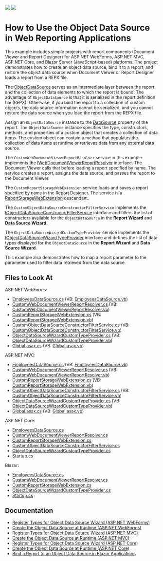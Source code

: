 <!-- default badges list -->
[![](https://img.shields.io/badge/Open_in_DevExpress_Support_Center-FF7200?style=flat-square&logo=DevExpress&logoColor=white)](https://supportcenter.devexpress.com/ticket/details/T915105)
[![](https://img.shields.io/badge/📖_How_to_use_DevExpress_Examples-e9f6fc?style=flat-square)](https://docs.devexpress.com/GeneralInformation/403183)
<!-- default badges end -->
# How to Use the Object Data Source in Web Reporting Applications

This example includes simple projects with report components (Document Viewer and Report Designer) for ASP.NET WebForms, ASP.NET MVC, ASP.NET Core, and Blazor Server (JavaScript-based) platforms. The project demonstrates how to create an object data source, bind it to a report, and restore the object data source when Document Viewer or Report Designer loads a report from a REPX file.

The [ObjectDataSource](https://docs.devexpress.com/CoreLibraries/DevExpress.DataAccess.ObjectBinding.ObjectDataSource) serves as an intermediate layer between the report and the collection of data elements to which the report is bound. The advantage of `ObjectDataSource` is that it is serialized in the report definition file (REPX). Otherwise, if you bind the report to a collection of custom objects, the data source information cannot be serialized, and you cannot restore the data source when you load the report from the REPX file.

Assign an `ObjectDataSource` instance to the [DataSource](https://docs.devexpress.com/XtraReports/DevExpress.XtraReports.UI.XtraReportBase.DataSource) property of the report. The `ObjectDataSource` instance specifies the type, constructors, methods, and properties of a custom object that creates a collection of data items. The custom object can contain a method that populates the collection of data items at runtime or retrieves data from any external data source.

The `CustomWebDocumentViewerReportResolver` service in this example implements the [IWebDocumentViewerReportResolver](https://docs.devexpress.com/XtraReports/DevExpress.XtraReports.Web.WebDocumentViewer.IWebDocumentViewerReportResolver) interface. The Document Viewer calls that before loading a report specified by name. The service creates a report, assigns the data source, and passes the report to the Document Viewer.

The `CustomReportStorageWebExtension` service loads and saves a report specified by name in the Report Designer. The service is a [ReportStorageWebExtension](https://docs.devexpress.com/XtraReports/DevExpress.XtraReports.Web.Extensions.ReportStorageWebExtension) descendant.

The `CustomObjectDataSourceConstructorFilterService` implements the [IObjectDataSourceConstructorFilterService](https://docs.devexpress.com/CoreLibraries/DevExpress.DataAccess.Web.IObjectDataSourceConstructorFilterService) interface and filters the list of constructors available for the `ObjectDataSource` in the **Report Wizard** and **Data Source Wizard**. 

The `ObjectDataSourceWizardCustomTypeProvider` service implements the [IObjectDataSourceWizardTypeProvider](https://docs.devexpress.com/CoreLibraries/DevExpress.DataAccess.Web.IObjectDataSourceWizardTypeProvider) interface and defines the list of data types displayed for the `ObjectDataSource` in the **Report Wizard** and **Data Source Wizard**.

This example also demonstrates how to map a report parameter to the parameter used to filter data retrieved from the data source.

## Files to Look At 

ASP.NET WebForms:

* [EmployeesDataSource.cs](WebForms/CS/Reporting_ObjectDS_WebForms/ObjectDataSource/EmployeesDataSource.cs) (VB: [EmployeesDataSource.vb](WebForms/VB/Reporting_ObjectDS_WebForms/ObjectDataSource/EmployeesDataSource.vb))
* [CustomWebDocumentViewerReportResolver.cs](WebForms/CS/Reporting_ObjectDS_WebForms/Services/CustomWebDocumentViewerReportResolver.cs) (VB: [CustomWebDocumentViewerReportResolver.vb](WebForms/VB/Reporting_ObjectDS_WebForms/Services/CustomWebDocumentViewerReportResolver.vb))
* [CustomReportStorageWebExtension.cs](WebForms/CS/Reporting_ObjectDS_WebForms/Services/CustomReportStorageWebExtension.cs) (VB: [CustomReportStorageWebExtension.vb](WebForms/VB/Reporting_ObjectDS_WebForms/Services/CustomReportStorageWebExtension.vb))
* [CustomObjectDataSourceConstructorFilterService.cs](WebForms/CS/Reporting_ObjectDS_WebForms/Services/CustomObjectDataSourceConstructorFilterService.cs) (VB: [CustomObjectDataSourceConstructorFilterService.vb](WebForms/VB/Reporting_ObjectDS_WebForms/Services/CustomObjectDataSourceConstructorFilterService.vb))
* [ObjectDataSourceWizardCustomTypeProvider.cs](WebForms/CS/Reporting_ObjectDS_WebForms/Services/ObjectDataSourceWizardCustomTypeProvider.cs) (VB: [ObjectDataSourceWizardCustomTypeProvider.vb](WebForms/VB/Reporting_ObjectDS_WebForms/Services/ObjectDataSourceWizardCustomTypeProvider.vb))
* [Global.asax.cs](WebForms/CS/Reporting_ObjectDS_WebForms/Global.asax.cs) (VB: [Global.asax.vb](WebForms/VB/Reporting_ObjectDS_WebForms/Global.asax.vb))

ASP.NET MVC:

* [EmployeesDataSource.cs](MVC/CS/Reporting_ObjectDS_Mvc/ObjectDataSource/EmployeesDataSource.cs) (VB: [EmployeesDataSource.vb](MVC/VB/Reporting_ObjectDS_Mvc/ObjectDataSource/EmployeesDataSource.vb))
* [CustomWebDocumentViewerReportResolver.cs](MVC/CS/Reporting_ObjectDS_Mvc/Services/CustomWebDocumentViewerReportResolver.cs) (VB: [CustomWebDocumentViewerReportResolver.vb](MVC/VB/Reporting_ObjectDS_Mvc/Services/CustomWebDocumentViewerReportResolver.vb))
* [CustomReportStorageWebExtension.cs](MVC/CS/Reporting_ObjectDS_Mvc/Services/CustomReportStorageWebExtension.cs) (VB: [CustomReportStorageWebExtension.vb](MVC/VB/Reporting_ObjectDS_Mvc/Services/CustomReportStorageWebExtension.vb))
* [CustomObjectDataSourceConstructorFilterService.cs](MVC/CS/Reporting_ObjectDS_Mvc/Services/CustomObjectDataSourceConstructorFilterService.cs) (VB: [CustomObjectDataSourceConstructorFilterService.vb](MVC/VB/Reporting_ObjectDS_Mvc/Services/CustomObjectDataSourceConstructorFilterService.vb))
* [ObjectDataSourceWizardCustomTypeProvider.cs](MVC/CS/Reporting_ObjectDS_Mvc/Services/ObjectDataSourceWizardCustomTypeProvider.cs) (VB: [ObjectDataSourceWizardCustomTypeProvider.vb](MVC/VB/Reporting_ObjectDS_Mvc/Services/ObjectDataSourceWizardCustomTypeProvider.vb))
* [Global.asax.cs](MVC/CS/Reporting_ObjectDS_Mvc/Global.asax.cs) (VB: [Global.asax.vb](MVC/VB/Reporting_ObjectDS_Mvc/Global.asax.vb))

ASP.NET Core:

* [EmployeesDataSource.cs](AspNetCore/Reporting_ObjectDS_AspNetCore/DataSources/EmployeesDataSource.cs)
* [CustomWebDocumentViewerReportResolver.cs](AspNetCore/Reporting_ObjectDS_AspNetCore/Services/CustomWebDocumentViewerReportResolver.cs)
* [CustomReportStorageWebExtension.cs](AspNetCore/Reporting_ObjectDS_AspNetCore/Services/CustomReportStorageWebExtension.cs)
* [CustomObjectDataSourceConstructorFilterService.cs](AspNetCore/Reporting_ObjectDS_AspNetCore/Services/CustomObjectDataSourceConstructorFilterService.cs)
* [ObjectDataSourceWizardCustomTypeProvider.cs](AspNetCore/Reporting_ObjectDS_AspNetCore/Services/ObjectDataSourceWizardCustomTypeProvider.cs)   
* [Startup.cs](AspNetCore/Reporting_ObjectDS_AspNetCore/Startup.cs) 

Blazor:

* [EmployeesDataSource.cs](Blazor/Reporting_ObjectDS_Blazor/Data/EmployeesDataSource.cs)
* [CustomWebDocumentViewerReportResolver.cs](Blazor/Reporting_ObjectDS_Blazor/Services/CustomWebDocumentViewerReportResolver.cs)
* [CustomReportStorageWebExtension.cs](Blazor/Reporting_ObjectDS_Blazor/Services/CustomReportStorageWebExtension.cs)
* [ObjectDataSourceWizardCustomTypeProvider.cs](Blazor/Reporting_ObjectDS_Blazor/Services/ObjectDataSourceWizardCustomTypeProvider.cs)
* [Startup.cs](Blazor/Reporting_ObjectDS_Blazor/Startup.cs) 


## Documentation

* [Register Types for Object Data Source Wizard (ASP.NET WebForms)](https://docs.devexpress.com/XtraReports/401228)
* [Create the Object Data Source at Runtime (ASP.NET WebForms)](https://docs.devexpress.com/XtraReports/401900)
* [Register Types for Object Data Source Wizard (ASP.NET MVC)](https://docs.devexpress.com/XtraReports/401229)
* [Create the Object Data Source at Runtime (ASP.NET MVC)](https://docs.devexpress.com/XtraReports/401901)
* [Register Types for Object Data Source Wizard (ASP.NET Core)](https://docs.devexpress.com/XtraReports/401230)
* [Create the Object Data Source at Runtime (ASP.NET Core)](https://docs.devexpress.com/XtraReports/401902)
* [Bind a Report to an Object Data Source in Blazor Applications](https://docs.devexpress.com/XtraReports/402070)




